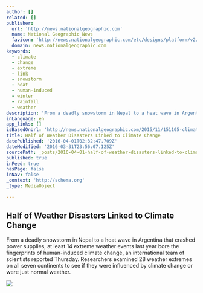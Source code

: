 ```yaml
---
author: []
related: []
publisher:
  url: 'http://news.nationalgeographic.com'
  name: National Geographic News
  favicon: 'http://news.nationalgeographic.com/etc/designs/platform/v2/images/favicon.ico'
  domain: news.nationalgeographic.com
keywords:
  - climate
  - change
  - extreme
  - link
  - snowstorm
  - heat
  - human-induced
  - winter
  - rainfall
  - weather
description: 'From a deadly snowstorm in Nepal to a heat wave in Argentina that crashed power supplies, at least 14 extreme weather events last year bore the fingerprints of human-induced climate change, an international team of scientists reported Thursday. Researchers examined 28 weather extremes on all seven continents to see if they were influenced by climate change or were just normal weather.'
inLanguage: en
app_links: []
isBasedOnUrl: 'http://news.nationalgeographic.com/2015/11/151105-climate-weather-disasters-drought-storms/'
title: Half of Weather Disasters Linked to Climate Change
datePublished: '2016-04-01T02:32:47.709Z'
dateModified: '2016-03-31T23:56:07.125Z'
sourcePath: _posts/2016-04-01-half-of-weather-disasters-linked-to-climate-change.md
published: true
inFeed: true
hasPage: false
inNav: false
_context: 'http://schema.org'
_type: MediaObject

---
```

<article style=""><h1>Half of Weather Disasters Linked to Climate Change</h1><p>From a deadly snowstorm in Nepal to a heat wave in Argentina that crashed power supplies, at least 14 extreme weather events last year bore the fingerprints of human-induced climate change, an international team of scientists reported Thursday. Researchers examined 28 weather extremes on all seven continents to see if they were influenced by climate change or were just normal weather.</p><img src="http://news.nationalgeographic.com/content/dam/news/2015/11/05/noaaweather/01weatherproblems.ngsversion.1446757201163.jpg" /></article>